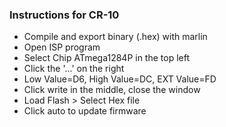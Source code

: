 ### Instructions for CR-10
- Compile and export binary (.hex) with marlin
- Open ISP program
- Select Chip ATmega1284P in the top left
- Click the '...' on the right
- Low Value=D6, High Value=DC, EXT Value=FD
- Click write in the middle, close the window
- Load Flash > Select Hex file
- Click auto to update firmware
